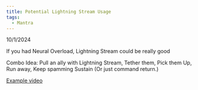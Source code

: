 ```yaml
---
title: Potential Lightning Stream Usage
tags:
  - Mantra
---
```

10/1/2024

If you had Neural Overload, Lightning Stream could be really good

Combo Idea: Pull an ally with Lightning Stream, Tether them, Pick them Up, Run away, Keep spamming Sustain (Or just command return.)

[Example video](https://cdn.discordapp.com/attachments/1129854924243607562/1290855213938376765/Lightning_Stream1.mp4?ex=6791a219&is=67905099&hm=43d9df1c283d18156d492a461a06c0d753c01c8db45f6021b762b8ed72745d64&)